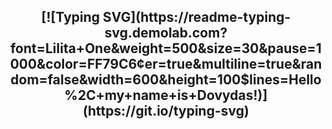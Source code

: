 <h2 align="center">
  [![Typing SVG](https://readme-typing-svg.demolab.com?font=Lilita+One&weight=500&size=30&pause=1000&color=FF79C6&center=true&multiline=true&random=false&width=600&height=100$lines=Hello%2C+my+name+is+Dovydas!)](https://git.io/typing-svg)
</h2>

